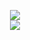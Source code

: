 <div align="center">

<img src="https://github-readme-stats.vercel.app/api?username=mr-mike-mr&theme=dark"> <!-- github stats -->
<br>
<img src="https://github-readme-stats.vercel.app/api/top-langs/?username=mr-mike-mr&theme=dark"> <!-- most used languages -->

</div>
